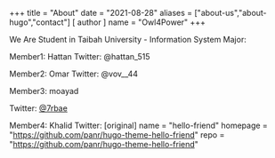 +++
title = "About"
date = "2021-08-28"
aliases = ["about-us","about-hugo","contact"]
[ author ]
  name = "Owl4Power"
+++

We Are Student in Taibah University - Information System Major:

Member1: Hattan
Twitter: @hattan_515

Member2: Omar
<bt>
Twitter: @vov__44 

Member3: moayad

Twitter: <a href="https://twitter.com/7rbae">@7rbae</a>

Member4: Khalid
Twitter: 
[original]
  name = "hello-friend"
  homepage = "https://github.com/panr/hugo-theme-hello-friend"
  repo = "https://github.com/panr/hugo-theme-hello-friend"

